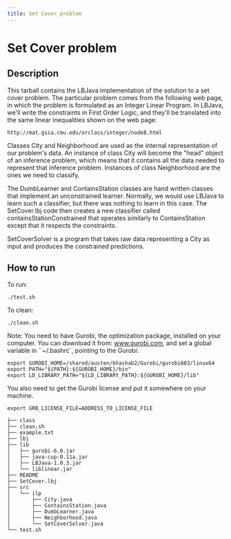 ```yaml
---
title: Set Cover problem
---
```



# Set Cover problem 

## Description 
This tarball contains the LBJava implementation of the solution to a set cover
problem.  The particular problem comes from the following web page, in which
the problem is formulated as an Integer Linear Program.  In LBJava, we'll write
the constraints in First Order Logic, and they'll be translated into the same
linear inequalities shown on the web page:

`http://mat.gsia.cmu.edu/orclass/integer/node8.html`

Classes City and Neighborhood are used as the internal representation of our
problem's data.  An instance of class City will become the "head" object of an
inference problem, which means that it contains all the data needed to
represent that inference problem.  Instances of class Neighborhood are the
ones we need to classify.

The DumbLearner and ContainsStation classes are hand written classes that
implement an unconstrained learner.  Normally, we would use LBJava to learn such
a classifier, but there was nothing to learn in this case.  The SetCover.lbj
code then creates a new classifier called containsStationConstrained that
operates similarly to ContainsStation except that it respects the constraints.

SetCoverSolver is a program that takes raw data representing a City as input
and produces the constrained predictions.

## How to run
To run:

```
./test.sh
 ```

To clean:

```
./clean.sh
```


Note: You need to have Gurobi, the optimization package, installed on your computer.
You can download it from: www.gurobi.com, and set a global variable in ``~/.bashrc`, pointing to the Gurobi:

```
export GUROBI_HOME=/shared/austen/khashab2/Gurobi/gurobi603/linux64
export PATH="${PATH}:${GUROBI_HOME}/bin"
export LD_LIBRARY_PATH="${LD_LIBRARY_PATH}:${GUROBI_HOME}/lib"
```

You also need to get the Gurobi license and put it somewhere on your machine.

```
export GRB_LICENSE_FILE=ADDRESS_TO_LICENSE_FILE
```


```
├── class
├── clean.sh
├── example.txt
├── lbj
├── lib
│   ├── gurobi-6.0.jar
│   ├── java-cup-0.11a.jar
│   ├── LBJava-1.0.3.jar
│   └── liblinear.jar
├── README
├── SetCover.lbj
├── src
│   └── ilp
│       ├── City.java
│       ├── ContainsStation.java
│       ├── DumbLearner.java
│       ├── Neighborhood.java
│       └── SetCoverSolver.java
└── test.sh
```
